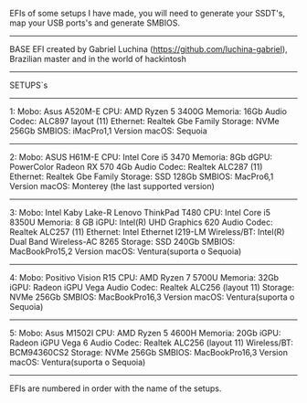EFIs of some setups I have made, you will need to generate your SSDT's, map your USB ports's and generate SMBIOS.
_____________________________________________________________________________________________________________________________
BASE EFI created by Gabriel Luchina (https://github.com/luchina-gabriel), Brazilian master and in the world of hackintosh
_____________________________________________________________________________________________________________________________
SETUPS`s
_____________________________________________________________________________________________________________________________
1:
Mobo: Asus A520M-E
CPU: AMD Ryzen 5 3400G
Memoria: 16Gb
Audio Codec: ALC897 layout (11)
Ethernet:	Realtek Gbe Family
Storage: NVMe 256Gb
SMBIOS: iMacPro1,1 
Version macOS: Sequoia
_____________________________________________________________________________________________________________________________
2: 
Mobo: ASUS H61M-E
CPU: Intel Core i5 3470
Memoria: 8Gb
dGPU: PowerColor Radeon RX 570 4Gb
Audio Codec: Realtek ALC287 (11)
Ethernet:	Realtek Gbe Family
Storage: SSD 128Gb
SMBIOS: MacPro6,1
Version macOS: Monterey (the last supported version)
_____________________________________________________________________________________________________________________________
3:
Mobo: Intel Kaby Lake-R Lenovo ThinkPad T480
CPU: Intel Core i5 8350U
Memoria: 8 GB
iGPU: Intel(R) UHD Graphics 620
Audio Codec: Realtek ALC257 (11)
Ethernet: Intel Ethernet I219-LM
Wireless/BT: Intel(R) Dual Band Wireless-AC 8265
Storage: SSD 240Gb
SMBIOS: MacBookPro15,2
Version macOS: Ventura(suporta o Sequoia)
_____________________________________________________________________________________________________________________________
4:
Mobo: Positivo Vision R15
CPU: AMD Ryzen 7 5700U
Memoria: 32Gb
iGPU: Radeon iGPU Vega
Audio Codec: Realtek ALC256 (layout 11)
Storage: NVMe 256Gb
SMBIOS: MacBookPro16,3
Version macOS: Ventura(suporta o Sequoia)
_____________________________________________________________________________________________________________________________
5:
Mobo: Asus M1502I
CPU: AMD Ryzen 5 4600H
Memoria: 20Gb
iGPU: Radeon iGPU Vega 6
Audio Codec: Realtek ALC256 (layout 11)
Wireless/BT: BCM94360CS2
Storage: NVMe 256Gb
SMBIOS: MacBookPro16,3
Version macOS: Ventura(suporta o Sequoia)
_____________________________________________________________________________________________________________________________
EFIs are numbered in order with the name of the setups.
